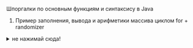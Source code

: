 Шпоргалки по основным функциям и синтаксису в Java

1. Пример заполнения, вывода и арифметики массива циклом for + randomizer






<details> 
  <summary> не нажимай сюда! </summary>
  <details> 
    <summary> ах, зачем ты так... 😅 </summary>
      <details> 
      <summary> аххх... остановись... 😳 </summary>
        <details> 
        <summary> ...........   </summary>
          <details> 
          <summary> это было великолепно 😳😳😳 </summary>
  😘
    </details>
    </details>
    </details>
    </details>
    </details>
